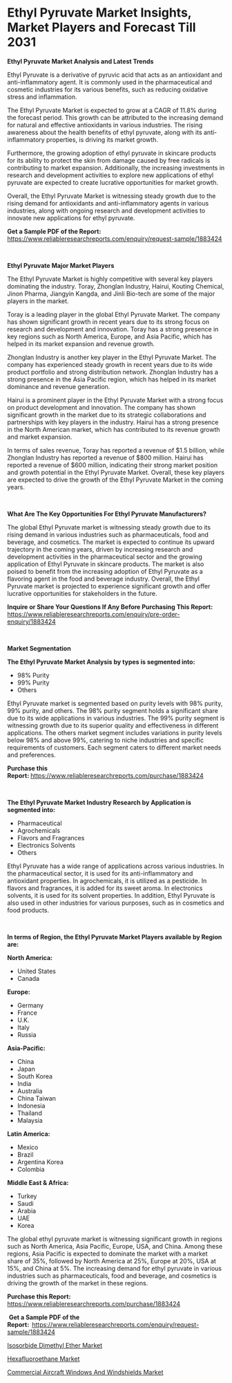 <p><h1>Ethyl Pyruvate Market Insights, Market Players and Forecast Till 2031</h1></p><p><strong>Ethyl Pyruvate Market Analysis and Latest Trends</strong></p>
<p><p>Ethyl Pyruvate is a derivative of pyruvic acid that acts as an antioxidant and anti-inflammatory agent. It is commonly used in the pharmaceutical and cosmetic industries for its various benefits, such as reducing oxidative stress and inflammation.</p><p>The Ethyl Pyruvate Market is expected to grow at a CAGR of 11.8% during the forecast period. This growth can be attributed to the increasing demand for natural and effective antioxidants in various industries. The rising awareness about the health benefits of ethyl pyruvate, along with its anti-inflammatory properties, is driving its market growth.</p><p>Furthermore, the growing adoption of ethyl pyruvate in skincare products for its ability to protect the skin from damage caused by free radicals is contributing to market expansion. Additionally, the increasing investments in research and development activities to explore new applications of ethyl pyruvate are expected to create lucrative opportunities for market growth.</p><p>Overall, the Ethyl Pyruvate Market is witnessing steady growth due to the rising demand for antioxidants and anti-inflammatory agents in various industries, along with ongoing research and development activities to innovate new applications for ethyl pyruvate.</p></p>
<p><strong>Get a Sample PDF of the Report:&nbsp;</strong> <a href="https://www.reliableresearchreports.com/enquiry/request-sample/1883424">https://www.reliableresearchreports.com/enquiry/request-sample/1883424</a></p>
<p>&nbsp;</p>
<p><strong>Ethyl Pyruvate Major Market Players</strong></p>
<p><p>The Ethyl Pyruvate Market is highly competitive with several key players dominating the industry. Toray, Zhonglan Industry, Hairui, Kouting Chemical, Jinon Pharma, Jiangyin Kangda, and Jinli Bio-tech are some of the major players in the market.</p><p>Toray is a leading player in the global Ethyl Pyruvate Market. The company has shown significant growth in recent years due to its strong focus on research and development and innovation. Toray has a strong presence in key regions such as North America, Europe, and Asia Pacific, which has helped in its market expansion and revenue growth.</p><p>Zhonglan Industry is another key player in the Ethyl Pyruvate Market. The company has experienced steady growth in recent years due to its wide product portfolio and strong distribution network. Zhonglan Industry has a strong presence in the Asia Pacific region, which has helped in its market dominance and revenue generation.</p><p>Hairui is a prominent player in the Ethyl Pyruvate Market with a strong focus on product development and innovation. The company has shown significant growth in the market due to its strategic collaborations and partnerships with key players in the industry. Hairui has a strong presence in the North American market, which has contributed to its revenue growth and market expansion.</p><p>In terms of sales revenue, Toray has reported a revenue of $1.5 billion, while Zhonglan Industry has reported a revenue of $800 million. Hairui has reported a revenue of $600 million, indicating their strong market position and growth potential in the Ethyl Pyruvate Market. Overall, these key players are expected to drive the growth of the Ethyl Pyruvate Market in the coming years.</p></p>
<p>&nbsp;</p>
<p><strong>What Are The Key Opportunities For Ethyl Pyruvate Manufacturers?</strong></p>
<p><p>The global Ethyl Pyruvate market is witnessing steady growth due to its rising demand in various industries such as pharmaceuticals, food and beverage, and cosmetics. The market is expected to continue its upward trajectory in the coming years, driven by increasing research and development activities in the pharmaceutical sector and the growing application of Ethyl Pyruvate in skincare products. The market is also poised to benefit from the increasing adoption of Ethyl Pyruvate as a flavoring agent in the food and beverage industry. Overall, the Ethyl Pyruvate market is projected to experience significant growth and offer lucrative opportunities for stakeholders in the future.</p></p>
<p><strong>Inquire or Share Your Questions If Any Before Purchasing This Report:</strong> <a href="https://www.reliableresearchreports.com/enquiry/pre-order-enquiry/1883424">https://www.reliableresearchreports.com/enquiry/pre-order-enquiry/1883424</a></p>
<p>&nbsp;</p>
<p><strong>Market Segmentation</strong></p>
<p><strong>The Ethyl Pyruvate Market Analysis by types is segmented into:</strong></p>
<p><ul><li>98% Purity</li><li>99% Purity</li><li>Others</li></ul></p>
<p><p>Ethyl Pyruvate market is segmented based on purity levels with 98% purity, 99% purity, and others. The 98% purity segment holds a significant share due to its wide applications in various industries. The 99% purity segment is witnessing growth due to its superior quality and effectiveness in different applications. The others market segment includes variations in purity levels below 98% and above 99%, catering to niche industries and specific requirements of customers. Each segment caters to different market needs and preferences.</p></p>
<p><strong>Purchase this Report:&nbsp;</strong><a href="https://www.reliableresearchreports.com/purchase/1883424">https://www.reliableresearchreports.com/purchase/1883424</a></p>
<p>&nbsp;</p>
<p><strong>The Ethyl Pyruvate Market Industry Research by Application is segmented into:</strong></p>
<p><ul><li>Pharmaceutical</li><li>Agrochemicals</li><li>Flavors and Fragrances</li><li>Electronics Solvents</li><li>Others</li></ul></p>
<p><p>Ethyl Pyruvate has a wide range of applications across various industries. In the pharmaceutical sector, it is used for its anti-inflammatory and antioxidant properties. In agrochemicals, it is utilized as a pesticide. In flavors and fragrances, it is added for its sweet aroma. In electronics solvents, it is used for its solvent properties. In addition, Ethyl Pyruvate is also used in other industries for various purposes, such as in cosmetics and food products.</p></p>
<p>&nbsp;</p>
<p><strong>In terms of Region, the Ethyl Pyruvate Market Players available by Region are:</strong></p>
<p>
    <p> <strong> North America: </strong>
        <ul>
            <li>United States</li>
            <li>Canada</li>
        </ul>
        </p> 
    <p> <strong> Europe: </strong>
        <ul>
            <li>Germany</li>
            <li>France</li>
            <li>U.K.</li>
            <li>Italy</li>
            <li>Russia</li>
        </ul>
        </p> 
    <p> <strong> Asia-Pacific: </strong>
        <ul>
            <li>China</li>
            <li>Japan</li>
            <li>South Korea</li>
            <li>India</li>
            <li>Australia</li>
            <li>China Taiwan</li>
            <li>Indonesia</li>
            <li>Thailand</li>
            <li>Malaysia</li>
        </ul>
        </p> 
    <p> <strong> Latin America: </strong>
        <ul>
            <li>Mexico</li>
            <li>Brazil</li>
            <li>Argentina Korea</li>
            <li>Colombia</li>
        </ul>
        </p> 
    <p> <strong> Middle East & Africa: </strong>
        <ul>
            <li>Turkey</li>
            <li>Saudi</li>
            <li>Arabia</li>
            <li>UAE</li>
            <li>Korea</li>
        </ul>
    </p>
    </p>
<p><p>The global ethyl pyruvate market is witnessing significant growth in regions such as North America, Asia Pacific, Europe, USA, and China. Among these regions, Asia Pacific is expected to dominate the market with a market share of 35%, followed by North America at 25%, Europe at 20%, USA at 15%, and China at 5%. The increasing demand for ethyl pyruvate in various industries such as pharmaceuticals, food and beverage, and cosmetics is driving the growth of the market in these regions.</p></p>
<p><strong>Purchase this Report: </strong><a href="https://www.reliableresearchreports.com/purchase/1883424">https://www.reliableresearchreports.com/purchase/1883424</a></p>
<p>&nbsp;<strong>Get a Sample PDF of the Report:&nbsp;&nbsp;</strong><a href="https://www.reliableresearchreports.com/enquiry/request-sample/1883424">https://www.reliableresearchreports.com/enquiry/request-sample/1883424</a></p>
<p><strong></strong></p>
<p><p><a href="https://github.com/mbisetmhermsr/Market-Research-Report-List-1/blob/main/isosorbide-dimethyl-ether-market.md">Isosorbide Dimethyl Ether Market</a></p><p><a href="https://github.com/zjyglelu/Market-Research-Report-List-1/blob/main/hexafluoroethane-market.md">Hexafluoroethane Market</a></p><p><a href="https://metal-farmhouse-e95.notion.site/Commercial-Aircraft-Windows-And-Windshields-Market-Research-Report-Provides-Critical-Insights-that-c-e2743651932f453697894f050d535ac9">Commercial Aircraft Windows And Windshields Market</a></p></p>